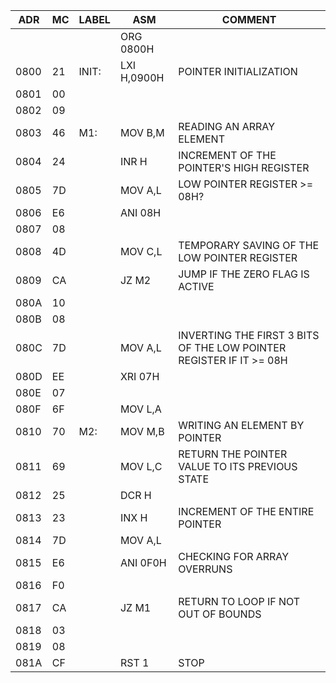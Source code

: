 | ADR | MC | LABEL | ASM | COMMENT |
|------|----|-------|-------------|-|
|      |    |       | ORG 0800H   |  |
| 0800 | 21 | INIT: | LXI H,0900H | POINTER INITIALIZATION |
| 0801 | 00 |       |             |  |
| 0802 | 09 |       |             |  |
| 0803 | 46 | M1:   | MOV B,M     | READING AN ARRAY ELEMENT |
| 0804 | 24 |       | INR H       | INCREMENT OF THE POINTER'S HIGH REGISTER |
| 0805 | 7D |       | MOV A,L     | LOW POINTER REGISTER >= 08H? |
| 0806 | E6 |       | ANI 08H     |  |
| 0807 | 08 |       |             |  |
| 0808 | 4D |       | MOV C,L     | TEMPORARY SAVING OF THE LOW POINTER REGISTER |
| 0809 | CA |       | JZ M2       | JUMP IF THE ZERO FLAG IS ACTIVE |
| 080A | 10 |       |             |  |
| 080B | 08 |       |             |  |
| 080C | 7D |       | MOV A,L     | INVERTING THE FIRST 3 BITS OF THE LOW POINTER REGISTER IF IT >= 08H |
| 080D | EE |       | XRI 07H     |  |
| 080E | 07 |       |             |  |
| 080F | 6F |       | MOV L,A     |  |
| 0810 | 70 | M2:   | MOV M,B     | WRITING AN ELEMENT BY POINTER |
| 0811 | 69 |       | MOV L,C     | RETURN THE POINTER VALUE TO ITS PREVIOUS STATE |
| 0812 | 25 |       | DCR H       |  |
| 0813 | 23 |       | INX H       | INCREMENT OF THE ENTIRE POINTER |
| 0814 | 7D |       | MOV A,L     |  |
| 0815 | E6 |       | ANI 0F0H    | CHECKING FOR ARRAY OVERRUNS |
| 0816 | F0 |       |             |  |
| 0817 | CA |       | JZ M1       | RETURN TO LOOP IF NOT OUT OF BOUNDS |
| 0818 | 03 |       |             |  |
| 0819 | 08 |       |             |  |
| 081A | CF |       | RST 1       | STOP |
